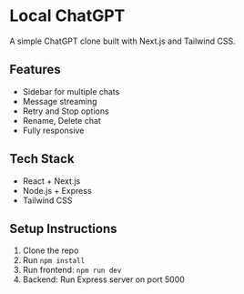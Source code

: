 # Local ChatGPT

A simple ChatGPT clone built with Next.js and Tailwind CSS.

##  Features
- Sidebar for multiple chats
- Message streaming
- Retry and Stop options
- Rename, Delete chat
- Fully responsive

##  Tech Stack
- React + Next.js
- Node.js + Express
- Tailwind CSS

##  Setup Instructions
1. Clone the repo
2. Run `npm install`
3. Run frontend: `npm run dev`
4. Backend: Run Express server on port 5000
